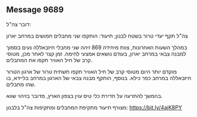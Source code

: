 ## Message 9689

דובר צה"ל:

צה"ל תקף יעדי טרור בשטח לבנון; תיעוד: הותקפו שני מחבלים חמושים במרחב יארון

במהלך השעות האחרונות, צוות מיחידה 869 זיהה שני מחבלי חיזבאללה נעים בסמוך למבנה צבאי במרחב יארון, בעודם נושאים אמצעי לחימה. 
זמן קצר לאחר מכן, מטוסי קרב של חיל האוויר תקפו את המחבלים.

מוקדם יותר היום מטוסי קרב של חיל האוויר תקפו תשתית טרור של ארגון הטרור חיזבאללה במרחב כפר כילא. בנוסף, הותקף מבנה צבאי של הארגון במרחב בליידא, בו שהו מחבלים.

בהמשך להתרעה על חדירת כלי טיס עוין בצפון הארץ, מדובר בזיהוי שווא.

מצורף תיעוד מתקיפת המחבלים ומתקיפות צה"ל בלבנון: https://bit.ly/4ajK8PY


